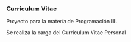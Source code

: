 ### Curriculum Vitae

Proyecto para la matería de Programación III.

Se realiza la carga del Curriculum Vitae Personal